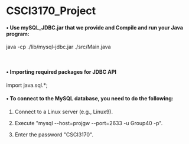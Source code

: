 # CSCI3170_Project
#### • Use mySQL_JDBC.jar that we provide and Compile and run your Java program:

   java -cp ./lib/mysql-jdbc.jar ./src/Main.java


​    

#### • Importing required packages for JDBC API

   import java.sql.*;



#### • To connect to the MySQL database, you need to do the following:

1. Connect to a Linux server (e.g., Linux9).

2. Execute "mysql --host=projgw --port=2633 -u Group40 -p".

3. Enter the password "CSCI3170".